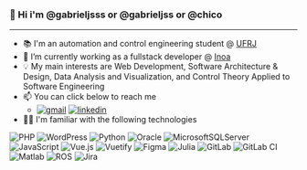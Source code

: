### 👋 Hi i'm @gabrieljsss or @gabrieljss or @chico #####
____
- 📚 I'm an automation and control engineering student @ [UFRJ](https://ufrj.br/)
- 🌱 I’m currently working as a fullstack developer @ [Inoa](ttps://www.inoa.com.br)
- 💡 My main interests are Web Development, Software Architecture & Design, Data Analysis and Visualization, and Control Theory Applied to Software Engineering
- 📫 You can click below to reach me
  - [![gmail](https://img.shields.io/badge/Gmail-D14836?style=for-the-badge&logo=gmail&logoColor=white)](mailto:99gabrieljss@gmail.com) [![linkedin](https://img.shields.io/badge/linkedin-%230077B5.svg?style=for-the-badge&logo=linkedin&logoColor=white)](https://www.linkedin.com/in/gabriel-souza-e-silva-503801140/)
- 👨‍💻 I'm familiar with the following technologies

![PHP](https://img.shields.io/badge/php-%23777BB4.svg?style=for-the-badge&logo=php&logoColor=white)
![WordPress](https://img.shields.io/badge/WordPress-%23117AC9.svg?style=for-the-badge&logo=WordPress&logoColor=white)
![Python](https://img.shields.io/badge/python-3670A0?style=for-the-badge&logo=python&logoColor=ffdd54)
![Oracle](https://img.shields.io/badge/Oracle-F80000?style=for-the-badge&logo=oracle&logoColor=white)
![MicrosoftSQLServer](https://img.shields.io/badge/Microsoft%20SQL%20Sever-CC2927?style=for-the-badge&logo=microsoft%20sql%20server&logoColor=white)
![JavaScript](https://img.shields.io/badge/javascript-%23323330.svg?style=for-the-badge&logo=javascript&logoColor=%23F7DF1E)
![Vue.js](https://img.shields.io/badge/vuejs-%2335495e.svg?style=for-the-badge&logo=vuedotjs&logoColor=%234FC08D)
![Vuetify](https://img.shields.io/badge/Vuetify-1867C0?style=for-the-badge&logo=vuetify&logoColor=AEDDFF)
![Figma](https://img.shields.io/badge/figma-%23F24E1E.svg?style=for-the-badge&logo=figma&logoColor=white)
![Julia](https://img.shields.io/badge/-Julia-9558B2?style=for-the-badge&logo=julia&logoColor=white)
![GitLab](https://img.shields.io/badge/gitlab-%23181717.svg?style=for-the-badge&logo=gitlab&logoColor=white)
![GitLab CI](https://img.shields.io/badge/gitlab%20ci-%23181717.svg?style=for-the-badge&logo=gitlab&logoColor=white)
![Matlab](https://i.ibb.co/KbcjT6t/Matlab.jpg)
![ROS](https://img.shields.io/badge/ros-%230A0FF9.svg?style=for-the-badge&logo=ros&logoColor=white)
![Jira](https://img.shields.io/badge/jira-%230A0FFF.svg?style=for-the-badge&logo=jira&logoColor=white)



<!---
Gabrieljsss/Gabrieljsss is a ✨ special ✨ repository because its `README.md` (this file) appears on your GitHub profile.
You can click the Preview link to take a look at your changes.
--->
